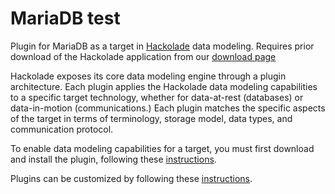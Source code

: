 # MariaDB test

Plugin for MariaDB as a target in [Hackolade](https://hackolade.com) data modeling.  Requires prior download of the Hackolade application from our [download page](https://hackolade.com/download.html)

Hackolade exposes its core data modeling engine through a plugin architecture.  Each plugin applies the Hackolade data modeling capabilities to a specific target technology, whether for data-at-rest (databases) or data-in-motion (communications.)  Each plugin matches the specific aspects of the target in terms of terminology, storage model, data types, and communication protocol.

To enable data modeling capabilities for a target, you must first download and install the plugin, following these [instructions](https://hackolade.com/help/DownloadadditionalDBtargetplugin.html "Plugin download instructions").

Plugins can be customized by following these [instructions](https://hackolade.com/help/Userdefinedcustomproperties.html "Plugin customization instructions").

